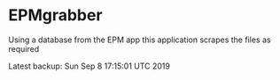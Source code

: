 # EPMgrabber
Using a database from the EPM app this application scrapes the files as required


Latest backup: Sun Sep 8 17:15:01 UTC 2019
